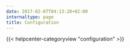 ```yaml
---
date: 2017-02-07T04:13:20+02:00
internaltype: page
title: Configuration
---
```


{{< helpcenter-categoryview "configuration" >}}